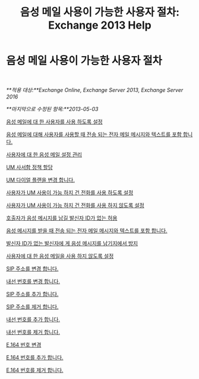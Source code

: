 ﻿---
title: '음성 메일 사용이 가능한 사용자 절차: Exchange 2013 Help'
TOCTitle: 음성 메일 사용이 가능한 사용자 절차
ms:assetid: 57633cf1-9ed9-43ae-a2a8-965431b0a779
ms:mtpsurl: https://technet.microsoft.com/ko-kr/library/JJ835776(v=EXCHG.150)
ms:contentKeyID: 50555988
ms.date: 05/22/2018
mtps_version: v=EXCHG.150
ms.translationtype: MT
---

# 음성 메일 사용이 가능한 사용자 절차

 

_**적용 대상:**Exchange Online, Exchange Server 2013, Exchange Server 2016_

_**마지막으로 수정된 항목:**2013-05-03_

[음성 메일에 대 한 사용자를 사용 하도록 설정](enable-a-user-for-voice-mail-exchange-2013-help.md)

[음성 메일에 대해 사용자를 사용할 때 전송 되는 전자 메일 메시지와 텍스트를 포함 합니다.](include-text-with-the-email-message-sent-when-a-user-is-enabled-for-voice-mail-exchange-2013-help.md)

[사용자에 대 한 음성 메일 설정 관리](manage-voice-mail-settings-for-a-user-exchange-2013-help.md)

[UM 사서함 정책 할당](assign-a-um-mailbox-policy-exchange-2013-help.md)

[UM 다이얼 플랜을 변경 합니다.](change-the-um-dial-plan-exchange-2013-help.md)

[사용자가 UM 사용이 가능 하지 건 전화를 사용 하도록 설정](enable-calls-from-users-who-aren-t-um-enabled-exchange-2013-help.md)

[사용자가 UM 사용이 가능 하지 건 전화를 사용 하지 않도록 설정](disable-calls-from-users-who-aren-t-um-enabled-exchange-2013-help.md)

[호출자가 음성 메시지를 남길 발신자 ID가 없는 허용](allow-callers-without-a-caller-id-to-leave-a-voice-message-exchange-2013-help.md)

[음성 메시지를 받을 때 전송 되는 전자 메일 메시지와 텍스트를 포함 합니다.](include-text-with-the-email-message-sent-when-a-voice-message-is-received-exchange-2013-help.md)

[발신자 ID가 없는 발신자에 게 음성 메시지를 남기지에서 방지](prevent-callers-without-a-caller-id-from-leaving-a-voice-message-exchange-2013-help.md)

[사용자에 대 한 음성 메일을 사용 하지 않도록 설정](disable-voice-mail-for-a-user-exchange-2013-help.md)

[SIP 주소를 변경 합니다.](change-a-sip-address-exchange-2013-help.md)

[내선 번호를 변경 합니다.](change-an-extension-number-exchange-2013-help.md)

[SIP 주소를 추가 합니다.](add-a-sip-address-exchange-2013-help.md)

[SIP 주소를 제거 합니다.](remove-a-sip-address-exchange-2013-help.md)

[내선 번호를 추가 합니다.](add-an-extension-number-exchange-2013-help.md)

[내선 번호를 제거 합니다.](remove-an-extension-number-exchange-2013-help.md)

[E.164 번호 변경](change-an-e-164-number-exchange-2013-help.md)

[E.164 번호를 추가 합니다.](add-an-e-164-number-exchange-2013-help.md)

[E.164 번호를 제거 합니다.](remove-an-e-164-number-exchange-2013-help.md)

